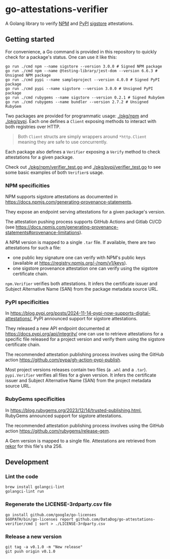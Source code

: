 # go-attestations-verifier

A Golang library to verify [NPM](https://www.npmjs.com/) and [PyPI](https://pypi.org/) [sigstore](https://www.sigstore.dev/) attestations.

## Getting started

For convenience, a Go command is provided in this repository to quickly check for a package's status. One can use it like this:
```shell
go run ./cmd npm --name sigstore --version 3.0.0 # Signed NPM package
go run ./cmd npm --name @testing-library/jest-dom --version 6.6.3 # Unsigned NPM package
go run ./cmd pypi --name sampleproject --version 4.0.0 # Signed PyPI package
go run ./cmd pypi --name sigstore --version 3.0.0 # Unsigned PyPI package
go run ./cmd rubygems --name sigstore --version 0.2.1 # Signed RubyGem
go run ./cmd rubygems --name bundler --version 2.7.2 # Unsigned RubyGem
```

Two packages are provided for programmatic usage: [./pkg/npm](./pkg/npm) and [./pkg/pypi](./pkg/pypi).
Each one defines a `Client` exposing methods to interact with both registries over HTTP.

> Both `Client` structs are simply wrappers around `*http.Client` meaning they are safe to use concurrently.

Each package also defines a `Verifier` exposing a `Verify` method to check attestations for a given package.

Check out [./pkg/npm/verifier_test.go](./pkg/npm/verifier_test.go) and [./pkg/pypi/verifier_test.go](./pkg/pypi/verifier_test.go) to see some basic examples of both `Verifier`s usage.

### NPM specificities

NPM supports sigstore attestations as documented in https://docs.npmjs.com/generating-provenance-statements.

They expose an endpoint serving attestations for a given package's version.

The attestation pushing process supports GitHub Actions and Gitlab CI/CD (see https://docs.npmjs.com/generating-provenance-statements#provenance-limitations).

A NPM version is mapped to a single `.tar` file. If available, there are two attestations for such a file:
- one public key signature one can verify with NPM's public keys (available at https://registry.npmjs.org/-/npm/v1/keys).
- one sigstore provenance attestation one can verify using the sigstore certificate chain.

`npm.Verifier` verifies both attestations. It infers the certificate issuer and Subject Alternative Name (SAN) from the package metadata source URL.

### PyPI specificities

In https://blog.pypi.org/posts/2024-11-14-pypi-now-supports-digital-attestations/, PyPI announced support for sigstore attestations.

They released a new API endpoint documented at https://docs.pypi.org/api/integrity/ one can use to retrieve attestations for a specific file released for a project version and verify them using the sigstore certificate chain.

The recommended attestation publishing process involves using the GitHub action https://github.com/pypa/gh-action-pypi-publish.

Most project versions releases contain two files (a `.whl` and a `.tar`). `pypi.Verifier` verifies all files for a given version. It infers the certificate issuer and Subject Alternative Name (SAN) from the project metadata source URL.

### RubyGems specificities

In https://blog.rubygems.org/2023/12/14/trusted-publishing.html, RubyGems announced support for sigstore attestations.

The recommended attestation publishing process involves using the GitHub action https://github.com/rubygems/release-gem.

A Gem version is mapped to a single file. Attestations are retrieved from [rekor](https://docs.sigstore.dev/logging/overview/) for this file's sha 256.

## Development

### Lint the code

```shell
brew install golangci-lint
golangci-lint run
```

### Regenerate the LICENSE-3rdparty.csv file

```shell
go install github.com/google/go-licenses
$GOPATH/bin/go-licenses report github.com/DataDog/go-attestations-verifier/cmd | sort > ./LICENSE-3rdparty.csv
```

### Release a new version

```shell
git tag -a v0.1.0 -m "New release"
git push origin v0.1.0
```
